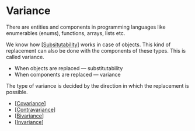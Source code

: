 # Variance

There are entities and components in programming languages like enumerables (enums), functions, arrays, lists etc.

We know how [[Subsitutability]] works in case of objects. This kind of replacement can also be done with the components of these types. This is called variance.

- When objects are replaced — substitutability
- When components are replaced — variance

The type of variance is decided by the direction in which the replacement is possible.

- [[Covariance]]
- [[Contravariance]]
- [[Bivariance]]
- [[Invariance]]


[//begin]: # "Autogenerated link references for markdown compatibility"
[Subsitutability]: Subsitutability "Subsitutability"
[Covariance]: Covariance "Covariance"
[Contravariance]: Contravariance "Contravariance"
[Bivariance]: Bivariance "Bivariance"
[Invariance]: Invariance "Invariance"
[//end]: # "Autogenerated link references"